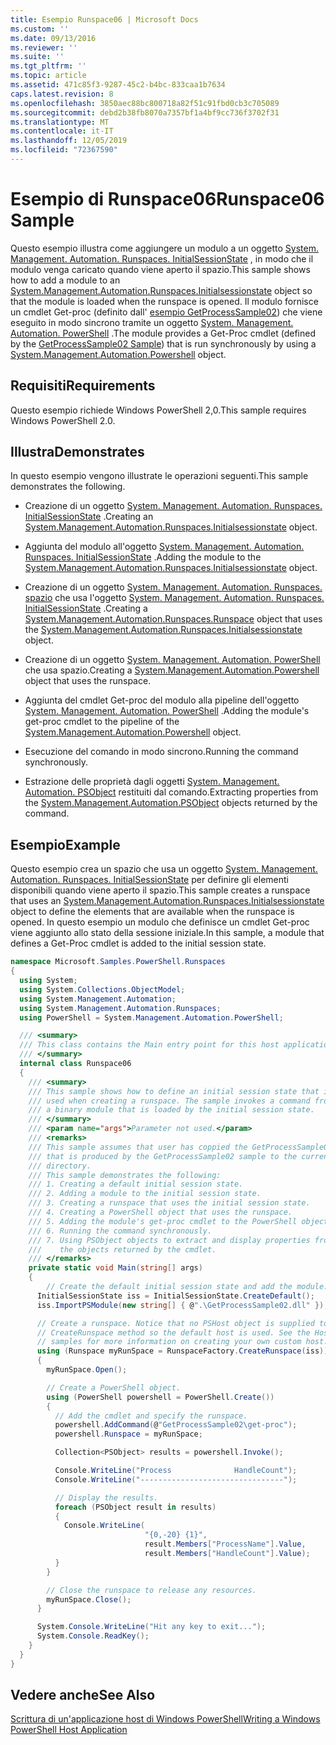 ```yaml
---
title: Esempio Runspace06 | Microsoft Docs
ms.custom: ''
ms.date: 09/13/2016
ms.reviewer: ''
ms.suite: ''
ms.tgt_pltfrm: ''
ms.topic: article
ms.assetid: 471c85f3-9287-45c2-b4bc-833caa1b7634
caps.latest.revision: 8
ms.openlocfilehash: 3850aec88bc800718a82f51c91fbd0cb3c705089
ms.sourcegitcommit: debd2b38fb8070a7357bf1a4bf9cc736f3702f31
ms.translationtype: MT
ms.contentlocale: it-IT
ms.lasthandoff: 12/05/2019
ms.locfileid: "72367590"
---
```

# <a name="runspace06-sample"></a><span data-ttu-id="ccaf8-102">Esempio di Runspace06</span><span class="sxs-lookup"><span data-stu-id="ccaf8-102">Runspace06 Sample</span></span>

<span data-ttu-id="ccaf8-103">Questo esempio illustra come aggiungere un modulo a un oggetto [System. Management. Automation. Runspaces. InitialSessionState](/dotnet/api/System.Management.Automation.Runspaces.InitialSessionState) , in modo che il modulo venga caricato quando viene aperto il spazio.</span><span class="sxs-lookup"><span data-stu-id="ccaf8-103">This sample shows how to add a module to an [System.Management.Automation.Runspaces.Initialsessionstate](/dotnet/api/System.Management.Automation.Runspaces.InitialSessionState) object so that the module is loaded when the runspace is opened.</span></span> <span data-ttu-id="ccaf8-104">Il modulo fornisce un cmdlet Get-proc (definito dall' [esempio GetProcessSample02](../cmdlet/getprocesssample02-sample.md)) che viene eseguito in modo sincrono tramite un oggetto [System. Management. Automation. PowerShell](/dotnet/api/system.management.automation.powershell) .</span><span class="sxs-lookup"><span data-stu-id="ccaf8-104">The module provides a Get-Proc cmdlet (defined by the [GetProcessSample02 Sample](../cmdlet/getprocesssample02-sample.md)) that is run synchronously by using a [System.Management.Automation.Powershell](/dotnet/api/system.management.automation.powershell) object.</span></span>

## <a name="requirements"></a><span data-ttu-id="ccaf8-105">Requisiti</span><span class="sxs-lookup"><span data-stu-id="ccaf8-105">Requirements</span></span>

<span data-ttu-id="ccaf8-106">Questo esempio richiede Windows PowerShell 2,0.</span><span class="sxs-lookup"><span data-stu-id="ccaf8-106">This sample requires Windows PowerShell 2.0.</span></span>

## <a name="demonstrates"></a><span data-ttu-id="ccaf8-107">Illustra</span><span class="sxs-lookup"><span data-stu-id="ccaf8-107">Demonstrates</span></span>

<span data-ttu-id="ccaf8-108">In questo esempio vengono illustrate le operazioni seguenti.</span><span class="sxs-lookup"><span data-stu-id="ccaf8-108">This sample demonstrates the following.</span></span>

- <span data-ttu-id="ccaf8-109">Creazione di un oggetto [System. Management. Automation. Runspaces. InitialSessionState](/dotnet/api/System.Management.Automation.Runspaces.InitialSessionState) .</span><span class="sxs-lookup"><span data-stu-id="ccaf8-109">Creating an [System.Management.Automation.Runspaces.Initialsessionstate](/dotnet/api/System.Management.Automation.Runspaces.InitialSessionState) object.</span></span>

- <span data-ttu-id="ccaf8-110">Aggiunta del modulo all'oggetto [System. Management. Automation. Runspaces. InitialSessionState](/dotnet/api/System.Management.Automation.Runspaces.InitialSessionState) .</span><span class="sxs-lookup"><span data-stu-id="ccaf8-110">Adding the module to the [System.Management.Automation.Runspaces.Initialsessionstate](/dotnet/api/System.Management.Automation.Runspaces.InitialSessionState) object.</span></span>

- <span data-ttu-id="ccaf8-111">Creazione di un oggetto [System. Management. Automation. Runspaces. spazio](/dotnet/api/System.Management.Automation.Runspaces.Runspace) che usa l'oggetto [System. Management. Automation. Runspaces. InitialSessionState](/dotnet/api/System.Management.Automation.Runspaces.InitialSessionState) .</span><span class="sxs-lookup"><span data-stu-id="ccaf8-111">Creating a [System.Management.Automation.Runspaces.Runspace](/dotnet/api/System.Management.Automation.Runspaces.Runspace) object that uses the [System.Management.Automation.Runspaces.Initialsessionstate](/dotnet/api/System.Management.Automation.Runspaces.InitialSessionState) object.</span></span>

- <span data-ttu-id="ccaf8-112">Creazione di un oggetto [System. Management. Automation. PowerShell](/dotnet/api/system.management.automation.powershell) che usa spazio.</span><span class="sxs-lookup"><span data-stu-id="ccaf8-112">Creating a [System.Management.Automation.Powershell](/dotnet/api/system.management.automation.powershell) object that uses the runspace.</span></span>

- <span data-ttu-id="ccaf8-113">Aggiunta del cmdlet Get-proc del modulo alla pipeline dell'oggetto [System. Management. Automation. PowerShell](/dotnet/api/system.management.automation.powershell) .</span><span class="sxs-lookup"><span data-stu-id="ccaf8-113">Adding the module's get-proc cmdlet to the pipeline of the [System.Management.Automation.Powershell](/dotnet/api/system.management.automation.powershell) object.</span></span>

- <span data-ttu-id="ccaf8-114">Esecuzione del comando in modo sincrono.</span><span class="sxs-lookup"><span data-stu-id="ccaf8-114">Running the command synchronously.</span></span>

- <span data-ttu-id="ccaf8-115">Estrazione delle proprietà dagli oggetti [System. Management. Automation. PSObject](/dotnet/api/System.Management.Automation.PSObject) restituiti dal comando.</span><span class="sxs-lookup"><span data-stu-id="ccaf8-115">Extracting properties from the [System.Management.Automation.PSObject](/dotnet/api/System.Management.Automation.PSObject) objects returned by the command.</span></span>

## <a name="example"></a><span data-ttu-id="ccaf8-116">Esempio</span><span class="sxs-lookup"><span data-stu-id="ccaf8-116">Example</span></span>

<span data-ttu-id="ccaf8-117">Questo esempio crea un spazio che usa un oggetto [System. Management. Automation. Runspaces. InitialSessionState](/dotnet/api/System.Management.Automation.Runspaces.InitialSessionState) per definire gli elementi disponibili quando viene aperto il spazio.</span><span class="sxs-lookup"><span data-stu-id="ccaf8-117">This sample creates a runspace that uses an [System.Management.Automation.Runspaces.Initialsessionstate](/dotnet/api/System.Management.Automation.Runspaces.InitialSessionState) object to define the elements that are available when the runspace is opened.</span></span> <span data-ttu-id="ccaf8-118">In questo esempio un modulo che definisce un cmdlet Get-proc viene aggiunto allo stato della sessione iniziale.</span><span class="sxs-lookup"><span data-stu-id="ccaf8-118">In this sample, a module that defines a Get-Proc cmdlet is added to the initial session state.</span></span>

```csharp
namespace Microsoft.Samples.PowerShell.Runspaces
{
  using System;
  using System.Collections.ObjectModel;
  using System.Management.Automation;
  using System.Management.Automation.Runspaces;
  using PowerShell = System.Management.Automation.PowerShell;

  /// <summary>
  /// This class contains the Main entry point for this host application.
  /// </summary>
  internal class Runspace06
  {
    /// <summary>
    /// This sample shows how to define an initial session state that is
    /// used when creating a runspace. The sample invokes a command from
    /// a binary module that is loaded by the initial session state.
    /// </summary>
    /// <param name="args">Parameter not used.</param>
    /// <remarks>
    /// This sample assumes that user has coppied the GetProcessSample02.dll
    /// that is produced by the GetProcessSample02 sample to the current
    /// directory.
    /// This sample demonstrates the following:
    /// 1. Creating a default initial session state.
    /// 2. Adding a module to the initial session state.
    /// 3. Creating a runspace that uses the initial session state.
    /// 4. Creating a PowerShell object that uses the runspace.
    /// 5. Adding the module's get-proc cmdlet to the PowerShell object.
    /// 6. Running the command synchronously.
    /// 7. Using PSObject objects to extract and display properties from
    ///    the objects returned by the cmdlet.
    /// </remarks>
    private static void Main(string[] args)
    {
        // Create the default initial session state and add the module.
      InitialSessionState iss = InitialSessionState.CreateDefault();
      iss.ImportPSModule(new string[] { @".\GetProcessSample02.dll" });

      // Create a runspace. Notice that no PSHost object is supplied to the
      // CreateRunspace method so the default host is used. See the Host
      // samples for more information on creating your own custom host.
      using (Runspace myRunSpace = RunspaceFactory.CreateRunspace(iss))
      {
        myRunSpace.Open();

        // Create a PowerShell object.
        using (PowerShell powershell = PowerShell.Create())
        {
          // Add the cmdlet and specify the runspace.
          powershell.AddCommand(@"GetProcessSample02\get-proc");
          powershell.Runspace = myRunSpace;

          Collection<PSObject> results = powershell.Invoke();

          Console.WriteLine("Process              HandleCount");
          Console.WriteLine("--------------------------------");

          // Display the results.
          foreach (PSObject result in results)
          {
            Console.WriteLine(
                              "{0,-20} {1}",
                              result.Members["ProcessName"].Value,
                              result.Members["HandleCount"].Value);
          }
        }

        // Close the runspace to release any resources.
        myRunSpace.Close();
      }

      System.Console.WriteLine("Hit any key to exit...");
      System.Console.ReadKey();
    }
  }
}
```

## <a name="see-also"></a><span data-ttu-id="ccaf8-119">Vedere anche</span><span class="sxs-lookup"><span data-stu-id="ccaf8-119">See Also</span></span>

[<span data-ttu-id="ccaf8-120">Scrittura di un'applicazione host di Windows PowerShell</span><span class="sxs-lookup"><span data-stu-id="ccaf8-120">Writing a Windows PowerShell Host Application</span></span>](./writing-a-windows-powershell-host-application.md)